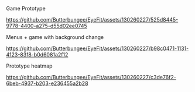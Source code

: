 
Game Prototype

https://github.com/Butterbungee/EyeFit/assets/130260227/525d8445-9778-4400-a275-d55d02ee0745


Menus + game with background change

https://github.com/Butterbungee/EyeFit/assets/130260227/b98c0471-1131-4123-83f8-b0d6081a2f12


Prototype heatmap

https://github.com/Butterbungee/EyeFit/assets/130260227/c3de76f2-6beb-4937-b203-e236455a2b28


